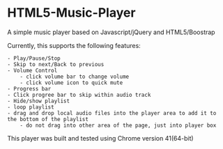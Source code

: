 # HTML5-Music-Player
A simple music player based on Javascript/jQuery and HTML5/Boostrap

Currently, this supports the following features:

    - Play/Pause/Stop
    - Skip to next/Back to previous
    - Volume Control
        - click volume bar to change volume
        - click volume icon to quick mute
    - Progress bar
    - Click progree bar to skip within audio track
    - Hide/show playlist
    - loop playlist
    - drag and drop local audio files into the player area to add it to the bottom of the playlist
        - do not drag into other area of the page, just into player box
    
This player was built and tested using Chrome version 41(64-bit)

